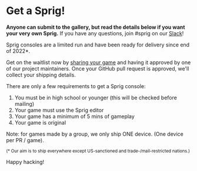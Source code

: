 # Get a Sprig!

**Anyone can submit to the gallery, but read the details below if you want your very own Sprig.** If you have any questions, join #sprig on our [Slack](https://hackclub.com/slack)!

Sprig consoles are a limited run and have been ready for delivery since end of 2022*.

Get on the waitlist now by [sharing your game](https://sprig.hackclub.com/get) and having it approved by one of our project maintainers. Once your GitHub pull request is approved, we'll collect your shipping details.

There are only a few requirements to get a Sprig console:

1. You must be in high school or younger (this will be checked before mailing)
2. Your game must use the Sprig editor
3. Your game has a minimum of 5 mins of gameplay
4. Your game is original

Note: for games made by a group, we only ship ONE device. (One device per PR / game).

<small>(* Our aim is to ship everywhere except US-sanctioned and trade-/mail-restricted nations.)</small>

Happy hacking!
